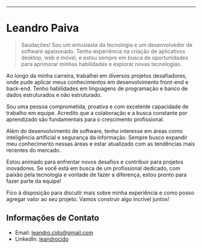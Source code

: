 ---
# Leandro Paiva

> Saudações! Sou um entusiasta da tecnologia e um desenvolvedor de software apaixonado. Tenho experiência na criação de aplicativos desktop, web e móvel, e estou sempre em busca de oportunidades para aprimorar minhas habilidades e explorar novas tecnologias.

Ao longo da minha carreira, trabalhei em diversos projetos desafiadores, onde pude aplicar meus conhecimentos em desenvolvimento front-end e back-end. Tenho habilidades em linguagens de programação e banco de dados estruturados e não estruturado.

Sou uma pessoa comprometida, proativa e com excelente capacidade de trabalho em equipe. Acredito que a colaboração e a busca constante por aprendizado são fundamentais para o crescimento profissional.

Além do desenvolvimento de software, tenho interesse em áreas como inteligência artificial e segurança da informação. Sempre busco expandir meu conhecimento nessas áreas e estar atualizado com as tendências mais recentes do mercado.

Estou animado para enfrentar novos desafios e contribuir para projetos inovadores. Se você está em busca de um profissional dedicado, com paixão pela tecnologia e vontade de fazer a diferença, estou pronto para fazer parte da equipe!

Fico à disposição para discutir mais sobre minha experiência e como posso agregar valor ao seu projeto. Vamos construir algo incrível juntos!

## Informações de Contato

- Email: leandro.cido@gmail.com
- LinkedIn: [leandrocido](https://www.linkedin.com/in/leandrocido/)


